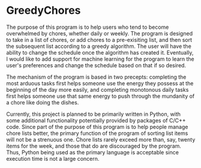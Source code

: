 # GreedyChores
The purpose of this program is to help users who tend to become overwhelmed by chores, whether daily or weekly. The program is designed to take in a list of chores, or add chores to a pre-exisiting list, and then sort the subsequent list according to a greedy algorithm. The user will have the ability to change the schedule once the algorithm has created it. Eventually, I would like to add support for machine learning for the program to learn the user's preferences and change the schedule based on that if so desired. 

The mechanism of the program is based in two precepts: completing the most arduous tasks first helps someone use the energy they possess at the beginning of the day more easily, and completing monotonous daily tasks first helps someone use that same energy to push through the mundanity of a chore like doing the dishes.

Currently, this project is planned to be primarily written in Python, with some additional functionality potentially provided by packages of C/C++ code. Since part of the purpose of this program is to help people manage chore lists better, the primary function of the program of sorting list items will not be a strenuous one. Chore lists rarely exceed more than, say, twenty items for the week, and those that do are discouraged by the program. Thus, Python being used as the primary language is acceptable since execution time is not a large concern.
